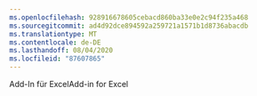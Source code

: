 ```yaml
---
ms.openlocfilehash: 928916678605cebacd860ba33e0e2c94f235a468
ms.sourcegitcommit: ad4d92dce894592a259721a1571b1d8736abacdb
ms.translationtype: MT
ms.contentlocale: de-DE
ms.lasthandoff: 08/04/2020
ms.locfileid: "87607865"
---
```

<span data-ttu-id="d694e-101">Add\-In für Excel</span><span class="sxs-lookup"><span data-stu-id="d694e-101">Add\-in for Excel</span></span>
